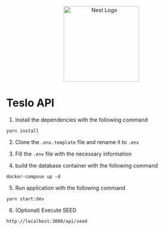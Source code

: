 <p align="center">
  <a href="http://nestjs.com/" target="blank"><img src="https://nestjs.com/img/logo-small.svg" width="200" alt="Nest Logo" /></a>
</p>

# Teslo API


1. Install the dependencies with the following command
```
yarn install
```
2. Clone the ```.env.template``` file and rename it to ```.env```
3. Fill the ```.env``` file with the necessary information

4. build the database container with the following command 
```
docker-compose up -d
```
5. Run application with the following command
```
yarn start:dev
```
6. (Optional) Execute SEED
```
http://localhost:3000/api/seed
```

